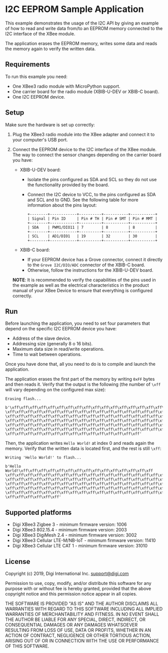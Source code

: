 I2C EEPROM Sample Application
=============================

This example demonstrates the usage of the I2C API by giving an example
of how to read and write data from/to an EEPROM memory connected to the I2C
interface of the XBee module.

The application erases the EEPROM memory, writes some data and reads the memory
again to verify the written data.

Requirements
------------

To run this example you need:

* One XBee3 radio module with MicroPython support.
* One carrier board for the radio module (XBIB-U-DEV or XBIB-C board).
* One I2C EEPROM device.

Setup
-----

Make sure the hardware is set up correctly:

1. Plug the XBee3 radio module into the XBee adapter and connect it to your
   computer's USB port.
2. Connect the EEPROM device to the I2C interface of the XBee module. The way to
   connect the sensor changes depending on the carrier board you have:

   * XBIB-U-DEV board:

     * Isolate the pins configured as SDA and SCL so they do not use the
       functionality provided by the board.
     * Connect the I2C device to VCC, to the pins configured as SDA and SCL
       and to GND. See the following table for more information about the pins
       layout:

           +--------+------------+----------+-----------+-----------+
           | Signal | Pin ID     | Pin # TH | Pin # SMT | Pin # MMT |
           +--------+------------+----------+-----------+-----------+
           | SDA    | PWM1/DIO11 | 7        | 8         | 8         |
           +--------+------------+----------+-----------+-----------+
           | SCL    | AD1/DIO1   | 19       | 32        | 30        |
           +--------+------------+----------+-----------+-----------+

   * XBIB-C board:

     * If your EEPROM device has a Grove connector, connect it directly to the
       `Grove I2C/DIO/ADC` connector of the XBIB-C board.
     * Otherwise, follow the instructions for the XBIB-U-DEV board.

   **NOTE**: It is recommended to verify the capabilities of the pins used in
   the example as well as the electrical characteristics in the product manual
   of your XBee Device to ensure that everything is configured correctly.

Run
---

Before launching the application, you need to set four parameters that depend
on the specific I2C EEPROM device you have:

* Address of the slave device.
* Addressing size (generally 8 o 16 bits).
* Maximum data size in read/write operations.
* Time to wait between operations.

Once you have done that, all you need to do is to compile and launch the
application.

The application erases the first part of the memory by writing `0xFF` bytes and
then reads it. Verify that the output is the following (the number of `\xff`
will vary depending on the configured max size):

    Erasing flash...

    b'\xff\xff\xff\xff\xff\xff\xff\xff\xff\xff\xff\xff\xff\xff\xff\xff\xff\xff
    \xff\xff\xff\xff\xff\xff\xff\xff\xff\xff\xff\xff\xff\xff\xff\xff\xff\xff\xff
    \xff\xff\xff\xff\xff\xff\xff\xff\xff\xff\xff\xff\xff\xff\xff\xff\xff\xff\xff
    \xff\xff\xff\xff\xff\xff\xff\xff\xff\xff\xff\xff\xff\xff\xff\xff\xff\xff\xff
    \xff\xff\xff\xff\xff\xff\xff\xff\xff\xff\xff\xff\xff\xff\xff\xff\xff\xff\xff
    \xff\xff\xff\xff\xff\xff\xff\xff\xff\xff\xff\xff\xff\xff\xff\xff\xff\xff\xff
    \xff\xff\xff\xff\xff\xff\xff\xff\xff\xff\xff\xff\xff\xff\xff'

Then, the application writes `Hello World!` at index 0 and reads again the
memory. Verify that the written data is located first, and the rest is still
`\xff`:

    Writing 'Hello World!' to flash...

    b'Hello World!\xff\xff\xff\xff\xff\xff\xff\xff\xff\xff\xff\xff\xff\xff\xff
    \xff\xff\xff\xff\xff\xff\xff\xff\xff\xff\xff\xff\xff\xff\xff\xff\xff\xff\xff
    \xff\xff\xff\xff\xff\xff\xff\xff\xff\xff\xff\xff\xff\xff\xff\xff\xff\xff\xff
    \xff\xff\xff\xff\xff\xff\xff\xff\xff\xff\xff\xff\xff\xff\xff\xff\xff\xff\xff
    \xff\xff\xff\xff\xff\xff\xff\xff\xff\xff\xff\xff\xff\xff\xff\xff\xff\xff\xff
    \xff\xff\xff\xff\xff\xff\xff\xff\xff\xff\xff\xff\xff\xff\xff\xff\xff\xff\xff
    \xff\xff\xff\xff\xff\xff'

Supported platforms
-------------------

* Digi XBee3 Zigbee 3 - minimum firmware version: 1006
* Digi XBee3 802.15.4 - minimum firmware version: 2003
* Digi XBee3 DigiMesh 2.4 - minimum firmware version: 3002
* Digi XBee3 Cellular LTE-M/NB-IoT - minimum firmware version: 11410
* Digi XBee3 Cellular LTE CAT 1 - minimum firmware version: 31010

License
-------

Copyright (c) 2019, Digi International Inc. <support@digi.com>

Permission to use, copy, modify, and/or distribute this software for any
purpose with or without fee is hereby granted, provided that the above
copyright notice and this permission notice appear in all copies.

THE SOFTWARE IS PROVIDED "AS IS" AND THE AUTHOR DISCLAIMS ALL WARRANTIES
WITH REGARD TO THIS SOFTWARE INCLUDING ALL IMPLIED WARRANTIES OF
MERCHANTABILITY AND FITNESS. IN NO EVENT SHALL THE AUTHOR BE LIABLE FOR
ANY SPECIAL, DIRECT, INDIRECT, OR CONSEQUENTIAL DAMAGES OR ANY DAMAGES
WHATSOEVER RESULTING FROM LOSS OF USE, DATA OR PROFITS, WHETHER IN AN
ACTION OF CONTRACT, NEGLIGENCE OR OTHER TORTIOUS ACTION, ARISING OUT OF
OR IN CONNECTION WITH THE USE OR PERFORMANCE OF THIS SOFTWARE.